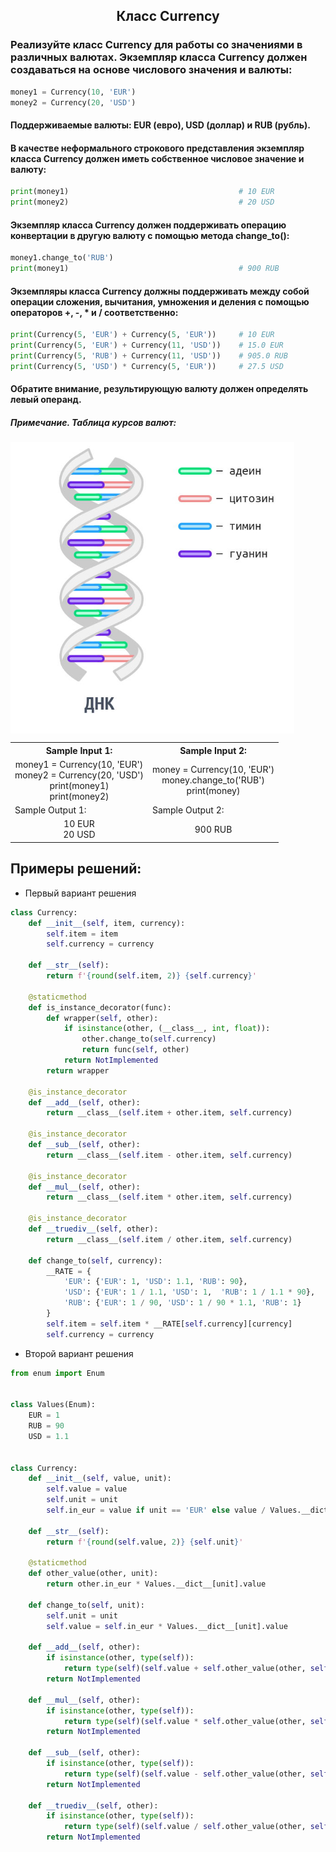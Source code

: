 <h2 style="text-align:center">Класс Currency</h2>

### Реализуйте класс Currency для работы со значениями в различных валютах. Экземпляр класса Currency должен создаваться на основе числового значения и валюты:
```python
money1 = Currency(10, 'EUR')
money2 = Currency(20, 'USD')
```
#### Поддерживаемые валюты: EUR (евро), USD (доллар) и RUB (рубль).

#### В качестве неформального строкового представления экземпляр класса Currency должен иметь собственное числовое значение и валюту:
```python
print(money1)                                      # 10 EUR
print(money2)                                      # 20 USD
```
#### Экземпляр класса Currency должен поддерживать операцию конвертации в другую валюту с помощью метода change_to():
```python
money1.change_to('RUB')
print(money1)                                      # 900 RUB
```
#### Экземпляры класса Currency должны поддерживать между собой операции сложения, вычитания, умножения и деления с помощью операторов +, -, * и / соответственно:
```python
print(Currency(5, 'EUR') + Currency(5, 'EUR'))     # 10 EUR
print(Currency(5, 'EUR') + Currency(11, 'USD'))    # 15.0 EUR
print(Currency(5, 'RUB') + Currency(11, 'USD'))    # 905.0 RUB
print(Currency(5, 'USD') * Currency(5, 'EUR'))     # 27.5 USD
```
#### Обратите внимание, результирующую валюту должен определять левый операнд. 

##### Примечание. Таблица курсов валют:

<div>
<img align="center" src="https://github.com/kolesnikovvitaliy/pokolenie_python_oop/blob/main/7_Наследование_и_полиморфизм/7_5_Абстрактные_классы_модуль_abc/7_5_25_Класс_DNA/img/task.png" title="Git" **alt="Git">
​</div>


<table align="center">
  <tbody>
    <tr>
      <th>Sample Input 1: </th>
      <th>Sample Input 2: </th>
    </tr>
    <tr>
      <td align="center">money1 = Currency(10, 'EUR')<br>
                          money2 = Currency(20, 'USD')<br>
                          print(money1)<br>
                          print(money2)<br></td>
      <td align="center">money = Currency(10, 'EUR')<br>
                          money.change_to('RUB')<br>
                          print(money)<br></td>
    </tr>
    <tr>
      <td>Sample Output 1:</td>
      <td>Sample Output 2:</td>
      </tr>
    <tr>
      <td align="center">
                        10 EUR<br>
                        20 USD<br>
      </td>
      <td align="center">
                        900 RUB<br>
      </td>
    </tr>
  </tbody>
</table>



## Примеры решений:
* Первый вариант решения
```python
class Currency:
    def __init__(self, item, currency):
        self.item = item
        self.currency = currency

    def __str__(self):
        return f'{round(self.item, 2)} {self.currency}'

    @staticmethod
    def is_instance_decorator(func):
        def wrapper(self, other):
            if isinstance(other, (__class__, int, float)):
                other.change_to(self.currency)
                return func(self, other)
            return NotImplemented
        return wrapper

    @is_instance_decorator
    def __add__(self, other):
        return __class__(self.item + other.item, self.currency)

    @is_instance_decorator
    def __sub__(self, other):
        return __class__(self.item - other.item, self.currency)

    @is_instance_decorator
    def __mul__(self, other):
        return __class__(self.item * other.item, self.currency)

    @is_instance_decorator
    def __truediv__(self, other):
        return __class__(self.item / other.item, self.currency)

    def change_to(self, currency):
        __RATE = {
            'EUR': {'EUR': 1, 'USD': 1.1, 'RUB': 90},
            'USD': {'EUR': 1 / 1.1, 'USD': 1,  'RUB': 1 / 1.1 * 90},
            'RUB': {'EUR': 1 / 90, 'USD': 1 / 90 * 1.1, 'RUB': 1}
        }
        self.item = self.item * __RATE[self.currency][currency]
        self.currency = currency
```
* Второй вариант решения

```python
from enum import Enum


class Values(Enum):
    EUR = 1
    RUB = 90
    USD = 1.1


class Currency:
    def __init__(self, value, unit):
        self.value = value
        self.unit = unit
        self.in_eur = value if unit == 'EUR' else value / Values.__dict__[unit].value

    def __str__(self):
        return f'{round(self.value, 2)} {self.unit}'

    @staticmethod
    def other_value(other, unit):
        return other.in_eur * Values.__dict__[unit].value

    def change_to(self, unit):
        self.unit = unit
        self.value = self.in_eur * Values.__dict__[unit].value

    def __add__(self, other):
        if isinstance(other, type(self)):
            return type(self)(self.value + self.other_value(other, self.unit), self.unit)
        return NotImplemented

    def __mul__(self, other):
        if isinstance(other, type(self)):
            return type(self)(self.value * self.other_value(other, self.unit), self.unit)
        return NotImplemented

    def __sub__(self, other):
        if isinstance(other, type(self)):
            return type(self)(self.value - self.other_value(other, self.unit), self.unit)
        return NotImplemented

    def __truediv__(self, other):
        if isinstance(other, type(self)):
            return type(self)(self.value / self.other_value(other, self.unit), self.unit)
        return NotImplemented
```


